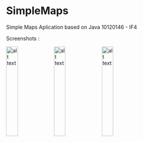 # SimpleMaps
 Simple Maps Aplication based on Java
 10120146 - IF4

Screenshots :

<img src="https://github.com/mulkyh22/SimpleMaps/assets/109424730/d2d95c37-f3b5-4117-a357-54f122af4d15" alt="alt text" width="25%">
<img src="https://github.com/mulkyh22/SimpleMaps/assets/109424730/4a681a65-5464-431d-8a65-61100651796f" alt="alt text" width="25%">
<img src="https://github.com/mulkyh22/SimpleMaps/assets/109424730/3b2ddb87-4897-4304-8485-a70be94cd3b5" alt="alt text" width="25%">
